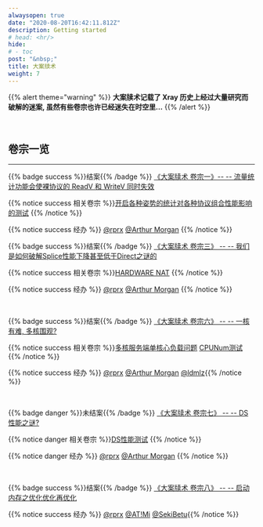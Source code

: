 ```yaml
---
alwaysopen: true
date: "2020-08-20T16:42:11.812Z"
description: Getting started
# head: <hr/>
hide:
# - toc
post: "&nbsp;"
title: 大案牍术
weight: 7
---
```


{{% alert theme="warning" %}} **大案牍术记载了 Xray 历史上经过大量研究而破解的迷案, 虽然有些卷宗也许已经迷失在时空里...** {{% /alert %}}

<br />

## 卷宗一览
---

{{% badge success %}}结案{{% /badge %}} [《大案牍术 卷宗一》-- -- 流量统计功能会使裸协议的 ReadV 和 WriteV 同时失效](https://github.com/v2fly/v2ray-core/issues/416)

{{% notice success 相关卷宗 %}}[开启各种姿势的统计对各种协议组合性能影响的测试](https://github.com/badO1a5A90/v2ray-doc/blob/main/performance_test/stats/20201110.md) {{% /notice %}}

{{% notice success 经办 %}} [@rprx](https://github.com/rprx)  [@Arthur Morgan](https://github.com/badO1a5A90)
{{% /notice %}}
<br />

{{% badge success %}}结案{{% /badge %}} [《大案牍术 卷宗三》 -- -- 我们是如何破解Splice性能下降甚至低于Direct之谜的](https://github.com/XTLS/Xray-core/discussions/59)

{{% notice success 相关卷宗 %}}[HARDWARE NAT](http://www.testone.top/?p=905) {{% /notice %}}

{{% notice success 经办 %}} [@rprx](https://github.com/rprx) [@Arthur Morgan](https://github.com/badO1a5A90) {{% /notice %}}

<br />

{{% badge success %}}结案{{% /badge %}}  [《大案牍术 卷宗六》 -- -- 一核有难, 多核围观?](https://github.com/XTLS/Xray-core/issues/81)

{{% notice success 相关卷宗 %}}[多核服务端单核心负载问题](https://github.com/v2fly/v2ray-core/issues/466#issuecomment-738493189) [CPUNum测试](https://github.com/XTLS/Xray-core/discussions/56#discussioncomment-221285) {{% /notice %}}

{{% notice success 经办 %}} [@rprx](https://github.com/rprx)  [@Arthur Morgan](https://github.com/badO1a5A90)  [@ldmlz](https://github.com/Menma33){{% /notice %}}

<br />

{{% badge danger %}}未结案{{% /badge %}}  [《大案牍术 卷宗七》 -- -- DS性能之谜?](https://github.com/v2fly/v2ray-core/issues/373) 

{{% notice danger 相关卷宗 %}}[DS性能测试](https://github.com/badO1a5A90/v2ray-doc/blob/master/performance_test/DS/20201030.md) {{% /notice %}}

{{% notice danger 经办 %}} [@rprx](https://github.com/rprx)  [@Arthur Morgan](https://github.com/badO1a5A90) {{% /notice %}}

<br />

{{% badge success %}}结案{{% /badge %}}  [《大案牍术 卷宗八》 -- -- 启动内存之优化优化再优化](https://github.com/XTLS/Xray-core/issues/68)

<!-- {{% notice success 相关卷宗 %}}[多核服务端单核心负载问题](https://github.com/v2fly/v2ray-core/issues/466#issuecomment-738493189) [CPUNum测试](https://github.com/XTLS/Xray-core/discussions/56#discussioncomment-221285) {{% /notice %}} -->

{{% notice success 经办 %}} [@rprx](https://github.com/rprx)  [@AT!Mi](https://github.com/timi-owo)  [@SekiBetu](https://github.com/SekiBetu){{% /notice %}}

<br />